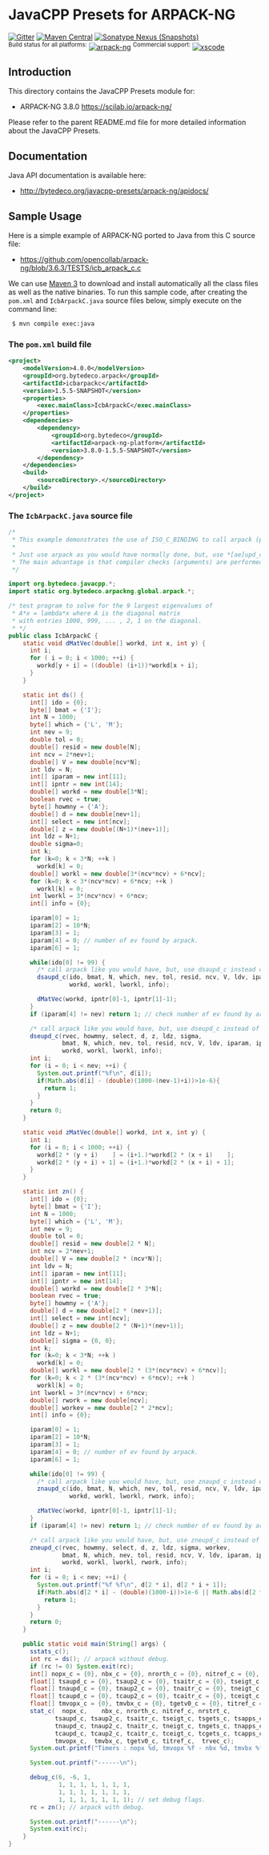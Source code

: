 JavaCPP Presets for ARPACK-NG
=============================

[![Gitter](https://badges.gitter.im/bytedeco/javacpp.svg)](https://gitter.im/bytedeco/javacpp) [![Maven Central](https://maven-badges.herokuapp.com/maven-central/org.bytedeco/arpack-ng/badge.svg)](https://maven-badges.herokuapp.com/maven-central/org.bytedeco/arpack-ng) [![Sonatype Nexus (Snapshots)](https://img.shields.io/nexus/s/https/oss.sonatype.org/org.bytedeco/arpack-ng.svg)](http://bytedeco.org/builds/)  
<sup>Build status for all platforms:</sup> [![arpack-ng](https://github.com/bytedeco/javacpp-presets/workflows/arpack-ng/badge.svg)](https://github.com/bytedeco/javacpp-presets/actions?query=workflow%3Aarpack-ng)  <sup>Commercial support:</sup> [![xscode](https://img.shields.io/badge/Available%20on-xs%3Acode-blue?style=?style=plastic&logo=appveyor&logo=data:image/png;base64,iVBORw0KGgoAAAANSUhEUgAAAEAAAABACAMAAACdt4HsAAAAGXRFWHRTb2Z0d2FyZQBBZG9iZSBJbWFnZVJlYWR5ccllPAAAAAZQTFRF////////VXz1bAAAAAJ0Uk5T/wDltzBKAAAAlUlEQVR42uzXSwqAMAwE0Mn9L+3Ggtgkk35QwcnSJo9S+yGwM9DCooCbgn4YrJ4CIPUcQF7/XSBbx2TEz4sAZ2q1RAECBAiYBlCtvwN+KiYAlG7UDGj59MViT9hOwEqAhYCtAsUZvL6I6W8c2wcbd+LIWSCHSTeSAAECngN4xxIDSK9f4B9t377Wd7H5Nt7/Xz8eAgwAvesLRjYYPuUAAAAASUVORK5CYII=)](https://xscode.com/bytedeco/javacpp-presets)


Introduction
------------
This directory contains the JavaCPP Presets module for:

 * ARPACK-NG 3.8.0  https://scilab.io/arpack-ng/

Please refer to the parent README.md file for more detailed information about the JavaCPP Presets.


Documentation
-------------
Java API documentation is available here:

 * http://bytedeco.org/javacpp-presets/arpack-ng/apidocs/


Sample Usage
------------
Here is a simple example of ARPACK-NG ported to Java from this C source file:

 * https://github.com/opencollab/arpack-ng/blob/3.6.3/TESTS/icb_arpack_c.c

We can use [Maven 3](http://maven.apache.org/) to download and install automatically all the class files as well as the native binaries. To run this sample code, after creating the `pom.xml` and `IcbArpackC.java` source files below, simply execute on the command line:
```bash
 $ mvn compile exec:java
```

### The `pom.xml` build file
```xml
<project>
    <modelVersion>4.0.0</modelVersion>
    <groupId>org.bytedeco.arpack</groupId>
    <artifactId>icbarpackc</artifactId>
    <version>1.5.5-SNAPSHOT</version>
    <properties>
        <exec.mainClass>IcbArpackC</exec.mainClass>
    </properties>
    <dependencies>
        <dependency>
            <groupId>org.bytedeco</groupId>
            <artifactId>arpack-ng-platform</artifactId>
            <version>3.8.0-1.5.5-SNAPSHOT</version>
        </dependency>
    </dependencies>
    <build>
        <sourceDirectory>.</sourceDirectory>
    </build>
</project>
```

### The `IcbArpackC.java` source file
```java
/*
 * This example demonstrates the use of ISO_C_BINDING to call arpack (portability).
 *
 * Just use arpack as you would have normally done, but, use *[ae]upd_c instead of *[ae]upd_.
 * The main advantage is that compiler checks (arguments) are performed at build time.
 */

import org.bytedeco.javacpp.*;
import static org.bytedeco.arpackng.global.arpack.*;

/* test program to solve for the 9 largest eigenvalues of
 * A*x = lambda*x where A is the diagonal matrix
 * with entries 1000, 999, ... , 2, 1 on the diagonal.
 * */
public class IcbArpackC {
    static void dMatVec(double[] workd, int x, int y) {
      int i;
      for ( i = 0; i < 1000; ++i) {
        workd[y + i] = ((double) (i+1))*workd[x + i];
      }
    }

    static int ds() {
      int[] ido = {0};
      byte[] bmat = {'I'};
      int N = 1000;
      byte[] which = {'L', 'M'};
      int nev = 9;
      double tol = 0;
      double[] resid = new double[N];
      int ncv = 2*nev+1;
      double[] V = new double[ncv*N];
      int ldv = N;
      int[] iparam = new int[11];
      int[] ipntr = new int[14];
      double[] workd = new double[3*N];
      boolean rvec = true;
      byte[] howmny = {'A'};
      double[] d = new double[nev+1];
      int[] select = new int[ncv];
      double[] z = new double[(N+1)*(nev+1)];
      int ldz = N+1;
      double sigma=0;
      int k;
      for (k=0; k < 3*N; ++k )
        workd[k] = 0;
      double[] workl = new double[3*(ncv*ncv) + 6*ncv];
      for (k=0; k < 3*(ncv*ncv) + 6*ncv; ++k )
        workl[k] = 0;
      int lworkl = 3*(ncv*ncv) + 6*ncv;
      int[] info = {0};

      iparam[0] = 1;
      iparam[2] = 10*N;
      iparam[3] = 1;
      iparam[4] = 0; // number of ev found by arpack.
      iparam[6] = 1;

      while(ido[0] != 99) {
        /* call arpack like you would have, but, use dsaupd_c instead of dsaupd_ */
        dsaupd_c(ido, bmat, N, which, nev, tol, resid, ncv, V, ldv, iparam, ipntr,
                 workd, workl, lworkl, info);

        dMatVec(workd, ipntr[0]-1, ipntr[1]-1);
      }
      if (iparam[4] != nev) return 1; // check number of ev found by arpack.

      /* call arpack like you would have, but, use dseupd_c instead of dseupd_ */
      dseupd_c(rvec, howmny, select, d, z, ldz, sigma,
               bmat, N, which, nev, tol, resid, ncv, V, ldv, iparam, ipntr,
               workd, workl, lworkl, info);
      int i;
      for (i = 0; i < nev; ++i) {
        System.out.printf("%f\n", d[i]);
        if(Math.abs(d[i] - (double)(1000-(nev-1)+i))>1e-6){
          return 1;
        }
      }
      return 0;
    }

    static void zMatVec(double[] workd, int x, int y) {
      int i;
      for (i = 0; i < 1000; ++i) {
        workd[2 * (y + i)    ] = (i+1.)*workd[2 * (x + i)    ];
        workd[2 * (y + i) + 1] = (i+1.)*workd[2 * (x + i) + 1];
      }
    }

    static int zn() {
      int[] ido = {0};
      byte[] bmat = {'I'};
      int N = 1000;
      byte[] which = {'L', 'M'};
      int nev = 9;
      double tol = 0;
      double[] resid = new double[2 * N];
      int ncv = 2*nev+1;
      double[] V = new double[2 * (ncv*N)];
      int ldv = N;
      int[] iparam = new int[11];
      int[] ipntr = new int[14];
      double[] workd = new double[2 * 3*N];
      boolean rvec = true;
      byte[] howmny = {'A'};
      double[] d = new double[2 * (nev+1)];
      int[] select = new int[ncv];
      double[] z = new double[2 * (N+1)*(nev+1)];
      int ldz = N+1;
      double[] sigma = {0, 0};
      int k;
      for (k=0; k < 3*N; ++k )
        workd[k] = 0;
      double[] workl = new double[2 * (3*(ncv*ncv) + 6*ncv)];
      for (k=0; k < 2 * (3*(ncv*ncv) + 6*ncv); ++k )
        workl[k] = 0;
      int lworkl = 3*(ncv*ncv) + 6*ncv;
      double[] rwork = new double[ncv];
      double[] workev = new double[2 * 2*ncv];
      int[] info = {0};

      iparam[0] = 1;
      iparam[2] = 10*N;
      iparam[3] = 1;
      iparam[4] = 0; // number of ev found by arpack.
      iparam[6] = 1;

      while(ido[0] != 99) {
        /* call arpack like you would have, but, use znaupd_c instead of znaupd_ */
        znaupd_c(ido, bmat, N, which, nev, tol, resid, ncv, V, ldv, iparam, ipntr,
                 workd, workl, lworkl, rwork, info);

        zMatVec(workd, ipntr[0]-1, ipntr[1]-1);
      }
      if (iparam[4] != nev) return 1; // check number of ev found by arpack.

      /* call arpack like you would have, but, use zneupd_c instead of zneupd_ */
      zneupd_c(rvec, howmny, select, d, z, ldz, sigma, workev,
               bmat, N, which, nev, tol, resid, ncv, V, ldv, iparam, ipntr,
               workd, workl, lworkl, rwork, info);
      int i;
      for (i = 0; i < nev; ++i) {
        System.out.printf("%f %f\n", d[2 * i], d[2 * i + 1]);
        if(Math.abs(d[2 * i] - (double)(1000-i))>1e-6 || Math.abs(d[2 * i + 1] - (double)(1000-i))>1e-6){
          return 1;
        }
      }
      return 0;
    }

    public static void main(String[] args) {
      sstats_c();
      int rc = ds(); // arpack without debug.
      if (rc != 0) System.exit(rc);
      int[] nopx_c = {0}, nbx_c = {0}, nrorth_c = {0}, nitref_c = {0}, nrstrt_c = {0};
      float[] tsaupd_c = {0}, tsaup2_c = {0}, tsaitr_c = {0}, tseigt_c = {0}, tsgets_c = {0}, tsapps_c = {0}, tsconv_c = {0};
      float[] tnaupd_c = {0}, tnaup2_c = {0}, tnaitr_c = {0}, tneigt_c = {0}, tngets_c = {0}, tnapps_c = {0}, tnconv_c = {0};
      float[] tcaupd_c = {0}, tcaup2_c = {0}, tcaitr_c = {0}, tceigt_c = {0}, tcgets_c = {0}, tcapps_c = {0}, tcconv_c = {0};
      float[] tmvopx_c = {0}, tmvbx_c = {0}, tgetv0_c = {0}, titref_c = {0}, trvec_c = {0};
      stat_c(  nopx_c,    nbx_c, nrorth_c, nitref_c, nrstrt_c,
             tsaupd_c, tsaup2_c, tsaitr_c, tseigt_c, tsgets_c, tsapps_c, tsconv_c,
             tnaupd_c, tnaup2_c, tnaitr_c, tneigt_c, tngets_c, tnapps_c, tnconv_c,
             tcaupd_c, tcaup2_c, tcaitr_c, tceigt_c, tcgets_c, tcapps_c, tcconv_c,
             tmvopx_c,  tmvbx_c, tgetv0_c, titref_c,  trvec_c);
      System.out.printf("Timers : nopx %d, tmvopx %f - nbx %d, tmvbx %f\n", nopx_c[0], tmvopx_c[0], nbx_c[0], tmvbx_c[0]);

      System.out.printf("------\n");

      debug_c(6, -6, 1,
              1, 1, 1, 1, 1, 1, 1,
              1, 1, 1, 1, 1, 1, 1,
              1, 1, 1, 1, 1, 1, 1); // set debug flags.
      rc = zn(); // arpack with debug.

      System.out.printf("------\n");
      System.exit(rc);
    }
}
```

